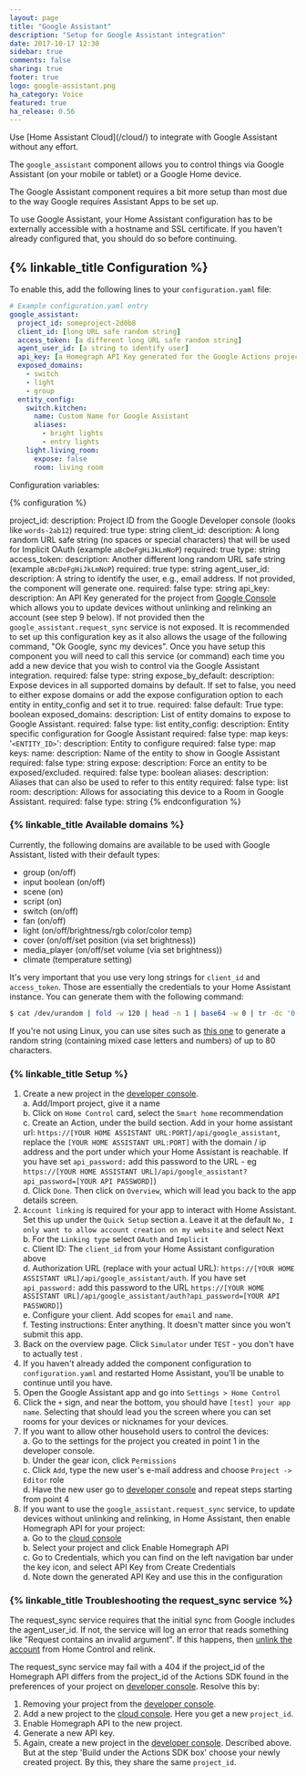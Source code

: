 ```yaml
---
layout: page
title: "Google Assistant"
description: "Setup for Google Assistant integration"
date: 2017-10-17 12:30
sidebar: true
comments: false
sharing: true
footer: true
logo: google-assistant.png
ha_category: Voice
featured: true
ha_release: 0.56
---
```


<p class='note'>
  Use [Home Assistant Cloud](/cloud/) to integrate with Google Assistant without any effort.
</p>

The `google_assistant` component allows you to control things via Google Assistant (on your mobile or tablet) or a Google Home device.

The Google Assistant component requires a bit more setup than most due to the way Google requires Assistant Apps to be set up.

<p class='note'>
To use Google Assistant, your Home Assistant configuration has to be externally accessible with a hostname and SSL certificate. If you haven't already configured that, you should do so before continuing.
</p>

## {% linkable_title Configuration %}

To enable this, add the following lines to your `configuration.yaml` file:

```yaml
# Example configuration.yaml entry
google_assistant:
  project_id: someproject-2d0b8
  client_id: [long URL safe random string]
  access_token: [a different long URL safe random string]
  agent_user_id: [a string to identify user]
  api_key: [a Homegraph API Key generated for the Google Actions project]
  exposed_domains:
    - switch
    - light
    - group
  entity_config:
    switch.kitchen:
      name: Custom Name for Google Assistant
      aliases:
        - bright lights
        - entry lights
    light.living_room:
      expose: false
      room: living room
```

Configuration variables:

{% configuration %}

project_id:
  description: Project ID from the Google Developer console (looks like `words-2ab12`)
  required: true
  type: string
client_id:
  description: A long random URL safe string (no spaces or special characters) that will be used for Implicit OAuth (example `aBcDeFgHiJkLmNoP`)
  required: true
  type: string
access_token:
  description: Another different long random URL safe string  (example `aBcDeFgHiJkLmNoP`)
  required: true
  type: string
agent_user_id:
  description: A string to identify the user, e.g., email address. If not provided, the component will generate one.
  required: false
  type: string
api_key:
  description: An API Key generated for the project from [Google Console](https://console.cloud.google.com/apis/api/homegraph.googleapis.com/overview) which allows you to update devices without unlinking and relinking an account (see step 9 below). If not provided then the `google_assistant.request_sync` service is not exposed.  It is recommended to set up this configuration key as it also allows the usage of the following command, "Ok Google, sync my devices".  Once you have setup this component you will need to call this service (or command) each time you add a new device that you wish to control via the Google Assistant integration.
  required: false
  type: string
expose_by_default:
  description: Expose devices in all supported domains by default. If set to false, you need to either expose domains or add the expose configuration option to each entity in entity_config and set it to true.
  required: false
  default: True
  type: boolean
exposed_domains:
  description: List of entity domains to expose to Google Assistant.
  required: false
  type: list
entity_config:
  description: Entity specific configuration for Google Assistant
  required: false
  type: map
  keys:
    '`<ENTITY_ID>`':
      description: Entity to configure
      required: false
      type: map
      keys:
        name:
          description: Name of the entity to show in Google Assistant
          required: false
          type: string
        expose:
          description: Force an entity to be exposed/excluded.
          required: false
          type: boolean
        aliases:
          description: Aliases that can also be used to refer to this entity
          required: false
          type: list
        room:
          description: Allows for associating this device to a Room in Google Assistant.
          required: false
          type: string
{% endconfiguration %}

### {% linkable_title Available domains %}
Currently, the following domains are available to be used with Google Assistant, listed with their default types:

- group (on/off)
- input boolean (on/off)
- scene (on)
- script (on)
- switch (on/off)
- fan (on/off)
- light (on/off/brightness/rgb color/color temp)
- cover (on/off/set position (via set brightness))
- media_player (on/off/set volume (via set brightness))
- climate (temperature setting)

It's very important that you use very long strings for `client_id` and `access_token`. Those are essentially the credentials to your Home Assistant instance. You can generate them with the following command:

```bash
$ cat /dev/urandom | fold -w 120 | head -n 1 | base64 -w 0 | tr -dc '0-9A-Za-z' | cut -c -80
```

If you're not using Linux, you can use sites such as [this one](https://www.browserling.com/tools/random-string) to generate a random string (containing mixed case letters and numbers) of up to 80 characters.

### {% linkable_title Setup %}

1. Create a new project in the [developer console](https://console.actions.google.com/).  
  a. Add/Import project, give it a name    
  b. Click on `Home Control` card, select the `Smart home` recommendation  
  c. Create an Action, under the build section. Add in your home assistant url: `https://[YOUR HOME ASSISTANT URL:PORT]/api/google_assistant`, replace the `[YOUR HOME ASSISTANT URL:PORT]` with the domain / ip address and the port under which your Home Assistant is reachable.  If you have set `api_password:` add this password to the URL - eg `https://[YOUR HOME ASSISTANT URL]/api/google_assistant?api_password=[YOUR API PASSWORD]`)  
  d. Click `Done`. Then click on `Overview`, which will lead you back to the app details screen.  
2. `Account linking` is required for your app to interact with Home Assistant.  Set this up under the `Quick Setup` section
	a. Leave it at the default `No, I only want to allow account creation on my website` and select Next  
	b. For the `Linking type` select `OAuth` and `Implicit`  
	c. Client ID: The `client_id` from your Home Assistant configuration above  
	d. Authorization URL (replace with your actual URL): `https://[YOUR HOME ASSISTANT URL]/api/google_assistant/auth`. If you have set `api_password:` add this password to the URL `https://[YOUR HOME ASSISTANT URL]/api/google_assistant/auth?api_password=[YOUR API PASSWORD]`)  
	e. Configure your client. Add scopes for `email` and `name`.  
	f. Testing instructions: Enter anything. It doesn't matter since you won't submit this app.
3. Back on the overview page. Click `Simulator` under `TEST` - you don't have to actually test .
4. If you haven't already added the component configuration to `configuration.yaml` and restarted Home Assistant, you'll be unable to continue until you have.
5. Open the Google Assistant app and go into `Settings > Home Control`
6. Click the `+` sign, and near the bottom, you should have `[test] your app name`. Selecting that should lead you the screen where you can set rooms for your devices or nicknames for your devices.
7. If you want to allow other household users to control the devices:  
	a. Go to the settings for the project you created in point 1 in the developer console.  
	b. Under the gear icon, click `Permissions`  
	c. Click `Add`, type the new user's e-mail address and choose `Project -> Editor` role  
	d. Have the new user go to [developer console](https://console.actions.google.com/) and repeat steps starting from point 4
8. If you want to use the `google_assistant.request_sync` service, to update devices without unlinking and relinking, in Home Assistant, then enable Homegraph API for your project:  
	a. Go to the [cloud console](https://console.cloud.google.com/apis/api/homegraph.googleapis.com/overview)  
	b. Select your project and click Enable Homegraph API  
	c. Go to Credentials, which you can find on the left navigation bar under the key icon, and select API Key from Create Credentials  
	d. Note down the generated API Key and use this in the configuration

### {% linkable_title Troubleshooting the request_sync service %}

The request_sync service requires that the initial sync from Google includes the agent_user_id. If not, the service will log an error that reads something like "Request contains an invalid argument". If this happens, then [unlink the account](https://support.google.com/googlehome/answer/7506443?hl=en-GB) from Home Control and relink.

The request_sync service may fail with a 404 if the project_id of the Homegraph API differs from the project_id of the Actions SDK found in the preferences of your project on [developer console](https://console.actions.google.com). Resolve this by:

  1. Removing your project from the [developer console](https://console.actions.google.com).
  2. Add a new project to the [cloud console](https://console.cloud.google.com). Here you get a new `project_id`.
  3. Enable Homegraph API to the new project.
  4. Generate a new API key.
  5. Again, create a new project in the [developer console](https://console.actions.google.com/). Described above. But at the step 'Build under the Actions SDK box' choose your newly created project. By this, they share the same `project_id`.
